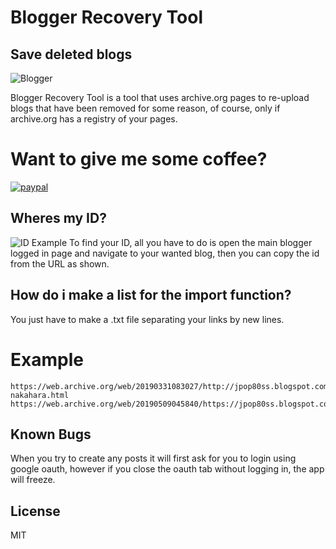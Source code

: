# Blogger Recovery Tool
## Save deleted blogs

![Blogger](https://cdn3.iconfinder.com/data/icons/leaf/256/blogger.png)

Blogger Recovery Tool is a tool that uses archive.org pages to re-upload blogs that have been removed for some reason, of course, only if archive.org has a registry of your pages. 

# Want to give me some coffee?
[![paypal](https://www.paypalobjects.com/en_US/i/btn/btn_donateCC_LG.gif)](https://www.paypal.com/donate?hosted_button_id=UMXY3QZJ7RCUG)

## Wheres my ID?
![ID Example](https://i.imgur.com/x5CunP7.png)
To find your ID, all you have to do is open the main blogger logged in page and navigate to your wanted blog, then you can copy the id from the URL as shown.

## How do i make a list for the import function?
You just have to make a .txt file separating your links by new lines.
# Example
````
https://web.archive.org/web/20190331083027/http://jpop80ss.blogspot.com/2015/02/meiko-nakahara.html
https://web.archive.org/web/20190509045840/https://jpop80ss.blogspot.com/search/label/TATSURO%20YAMASHITA
````

## Known Bugs
When you try to create any posts it will first ask for you to login using google oauth, however if you close the oauth tab without logging in, the app will freeze.

## License

MIT
